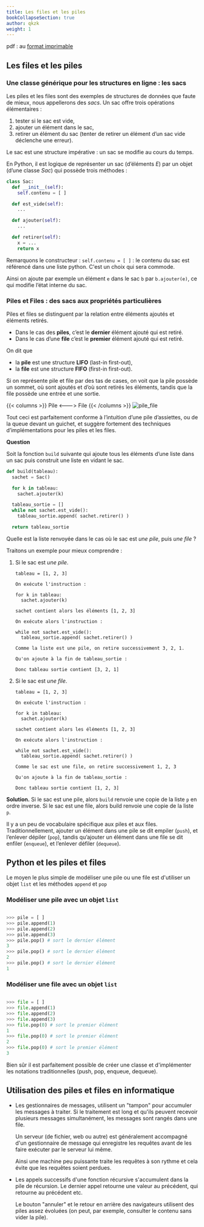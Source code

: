 ```yaml
---
title: Les files et les piles
bookCollapseSection: true
author: qkzk
weight: 1
---
```


pdf : au [format imprimable](/uploads/docnsitale/pile_file/file_pile.pdf)

## Les files et les piles

### Une classe générique pour les structures en ligne : les sacs


Les piles et les files sont des exemples de structures de données que faute de
mieux, nous appellerons des _sacs_. Un sac offre trois opérations élémentaires :

1. tester si le sac est vide,
2. ajouter un élément dans le sac,
3. retirer un élément du sac (tenter de retirer un élément d’un sac vide déclenche une erreur).


Le sac est une structure impérative : un sac se modifie au cours du temps.

En Python, il est logique de représenter un sac (d’éléments _E_) par un objet
(d’une classe _Sac_) qui possède trois méthodes :

```python
class Sac:
  def __init__(self):
    self.contenu = [ ]

  def est_vide(self):
    ...

  def ajouter(self):
    ...

  def retirer(self):
    x = ...
    return x
```

Remarquons le constructeur : `self.contenu = [ ]` : le contenu du sac est
référencé dans une liste python. C'est un choix qui sera commode.

Ainsi on ajoute par exemple un élément `e` dans le sac `b` par `b.ajouter(e)`,
ce qui modifie l’état interne du sac.

### Piles et Files : des sacs aux propriétés particulières

Piles et files se distinguent par la relation entre éléments ajoutés et
éléments retirés.

* Dans le cas des **piles**, c’est le **dernier** élément ajouté qui est retiré.
* Dans le cas d’une **file** c’est le **premier** élément ajouté qui est retiré.

On dit que

* la **pile** est une structure **LIFO** (last-in first-out),
* la **file** est une structure **FIFO** (first-in first-out).

Si on représente pile et file par des tas de cases, on voit que la pile possède
un sommet, où sont ajoutés et d’où sont retirés les éléments, tandis que la
file possède une entrée et une sortie.

{{< columns >}}
Pile
<--->
File
{{< /columns >}}
![pile_file](/uploads/docnsitale/pile_file/img/file_pile.png)


Tout ceci est parfaitement conforme à l’intuition d’une pile d’assiettes, ou de
la queue devant un guichet, et suggère fortement des techniques
d’implémentations pour les piles et les files.

**Question**

Soit la fonction `build` suivante qui ajoute tous les éléments d’une liste dans
un sac puis construit une liste en vidant le sac.

```python
def build(tableau):
  sachet = Sac()

  for k in tableau:
    sachet.ajouter(k)

  tableau_sortie = []
  while not sachet.est_vide():
    tableau_sortie.append( sachet.retirer() )

  return tableau_sortie
```

Quelle est la liste renvoyée dans le cas où le sac est _une pile_, puis _une file_ ?

Traitons un exemple pour mieux comprendre :

1.  Si le sac est _une pile_.

    ```
    tableau = [1, 2, 3]

    On exécute l'instruction :

    for k in tableau:
      sachet.ajouter(k)

    sachet contient alors les éléments [1, 2, 3]

    On exécute alors l'instruction :

    while not sachet.est_vide():
      tableau_sortie.append( sachet.retirer() )

    Comme la liste est une pile, on retire successivement 3, 2, 1.

    Qu'on ajoute à la fin de tableau_sortie :

    Donc tableau sortie contient [3, 2, 1]
    ```

1.  Si le sac est _une file_.

    ```
    tableau = [1, 2, 3]

    On exécute l'instruction :

    for k in tableau:
      sachet.ajouter(k)

    sachet contient alors les éléments [1, 2, 3]

    On exécute alors l'instruction :

    while not sachet.est_vide():
      tableau_sortie.append( sachet.retirer() )

    Comme le sac est une file, on retire successivement 1, 2, 3

    Qu'on ajoute à la fin de tableau_sortie :

    Donc tableau sortie contient [1, 2, 3]
    ```


**Solution.** Si le sac est une pile, alors `build` renvoie une copie de la
liste `p` en ordre inverse. Si le sac est une file, alors build renvoie une copie
de la liste `p`.

Il y a un peu de vocabulaire spécifique aux piles et aux files.
Traditionnellement, ajouter un élément dans une pile se dit empiler (`push`),
et l’enlever dépiler (`pop`), tandis qu’ajouter un élément dans une file se dit
enfiler (`enqueue`), et l’enlever défiler (`dequeue`).

## Python et les piles et files

Le moyen le plus simple de modéliser une pile ou une file est d'utiliser
un objet `list` et les méthodes `append` et `pop`

### Modéliser une pile avec un objet `list`

```python

>>> pile = [ ]
>>> pile.append(1)
>>> pile.append(2)
>>> pile.append(3)
>>> pile.pop() # sort le dernier élément
3
>>> pile.pop() # sort le dernier élément
2
>>> pile.pop() # sort le dernier élément
1
```

### Modéliser une file avec un objet `list`

```python

>>> file = [ ]
>>> file.append(1)
>>> file.append(2)
>>> file.append(3)
>>> file.pop(0) # sort le premier élément
1
>>> file.pop(0) # sort le premier élément
2
>>> file.pop(0) # sort le premier élément
3
```

Bien sûr il est parfaitement possible de créer une classe et d'implémenter
les notations traditionnelles (push, pop, enqueue, dequeue).

## Utilisation des piles et files en informatique

*   Les gestionnaires de messages, utilisent un "tampon" pour accumuler les
    messages à traiter. Si le traitement est long et qu'ils peuvent recevoir
    plusieurs messages simultanément, les messages sont rangés dans une file.

    Un serveur (de fichier, web ou autre) est généralement accompagné d'un
    gestionnaire de message qui enregistre les requêtes avant de les faire
    exécuter par le serveur lui même.

    Ainsi une machine peu puissante traite les requêtes à son rythme et cela
    évite que les requêtes soient perdues.

*   Les appels successifs d'une fonction récursive s'accumulent dans la pile
    de récursion. Le dernier appel retourne une valeur au précédent, qui
    retourne au précédent etc.

    Le bouton "annuler" et le retour en arrière des navigateurs utilisent
    des piles assez évoluées (on peut, par exemple, consulter le contenu sans
    vider la pile).
